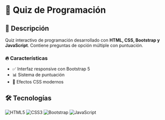 # 📝 Quiz de Programación

## 🚀 Descripción
Quiz interactivo de programación desarrollado con **HTML, CSS, Bootstrap y JavaScript**. Contiene preguntas de opción múltiple con puntuación.

### 🔥 Características
- ✅ Interfaz responsive con Bootstrap 5
- 📊 Sistema de puntuación
- 🎨 Efectos CSS modernos

## 🛠️ Tecnologías
![HTML5](https://img.shields.io/badge/HTML5-E34F26?style=for-the-badge&logo=html5&logoColor=white)
![CSS3](https://img.shields.io/badge/CSS3-1572B6?style=for-the-badge&logo=css3&logoColor=white)
![Bootstrap](https://img.shields.io/badge/Bootstrap-7952B3?style=for-the-badge&logo=bootstrap&logoColor=white)
![JavaScript](https://img.shields.io/badge/JavaScript-F7DF1E?style=for-the-badge&logo=javascript&logoColor=black)
